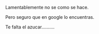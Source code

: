 Lamentablemente no se como se hace.

Pero seguro que en google lo encuentras.

Te falta el azucar..........
